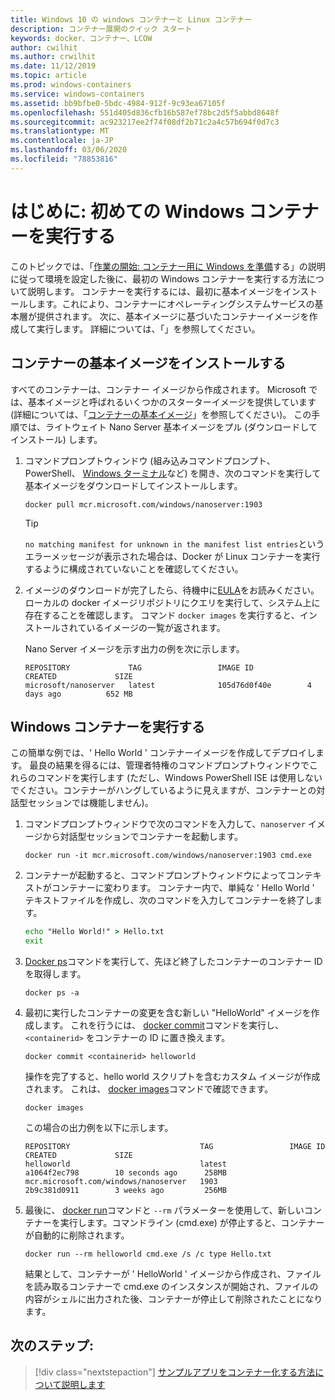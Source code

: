 ```yaml
---
title: Windows 10 の windows コンテナーと Linux コンテナー
description: コンテナー展開のクイック スタート
keywords: docker、コンテナー、LCOW
author: cwilhit
ms.author: crwilhit
ms.date: 11/12/2019
ms.topic: article
ms.prod: windows-containers
ms.service: windows-containers
ms.assetid: bb9bfbe0-5bdc-4984-912f-9c93ea67105f
ms.openlocfilehash: 551d405d836cfb16b587ef78bc2d5f5abbd8648f
ms.sourcegitcommit: ac923217ee2f74f08df2b71c2a4c57b694f0d7c3
ms.translationtype: MT
ms.contentlocale: ja-JP
ms.lasthandoff: 03/06/2020
ms.locfileid: "78853816"
---
```

# <a name="get-started-run-your-first-windows-container"></a>はじめに: 初めての Windows コンテナーを実行する

このトピックでは、「[作業の開始: コンテナー用に Windows を準備](./set-up-environment.md)する」の説明に従って環境を設定した後に、最初の Windows コンテナーを実行する方法について説明します。 コンテナーを実行するには、最初に基本イメージをインストールします。これにより、コンテナーにオペレーティングシステムサービスの基本層が提供されます。 次に、基本イメージに基づいたコンテナーイメージを作成して実行します。 詳細については、「」を参照してください。

## <a name="install-a-container-base-image"></a>コンテナーの基本イメージをインストールする

すべてのコンテナーは、コンテナー イメージから作成されます。 Microsoft では、基本イメージと呼ばれるいくつかのスターターイメージを提供しています (詳細については、「[コンテナーの基本イメージ](../manage-containers/container-base-images.md)」を参照してください)。 この手順では、ライトウェイト Nano Server 基本イメージをプル (ダウンロードしてインストール) します。

1. コマンドプロンプトウィンドウ (組み込みコマンドプロンプト、PowerShell、 [Windows ターミナル](https://www.microsoft.com/p/windows-terminal-preview/9n0dx20hk701?activetab=pivot:overviewtab)など) を開き、次のコマンドを実行して基本イメージをダウンロードしてインストールします。

   ```console
   docker pull mcr.microsoft.com/windows/nanoserver:1903
   ```

   > [!TIP]
   > `no matching manifest for unknown in the manifest list entries`というエラーメッセージが表示された場合は、Docker が Linux コンテナーを実行するように構成されていないことを確認してください。

2. イメージのダウンロードが完了したら、待機中に[EULA](../images-eula.md)をお読みください。ローカルの docker イメージリポジトリにクエリを実行して、システム上に存在することを確認します。 コマンド `docker images` を実行すると、インストールされているイメージの一覧が返されます。

   Nano Server イメージを示す出力の例を次に示します。

   ```console
   REPOSITORY             TAG                 IMAGE ID            CREATED             SIZE
   microsoft/nanoserver   latest              105d76d0f40e        4 days ago          652 MB
   ```

## <a name="run-a-windows-container"></a>Windows コンテナーを実行する

この簡単な例では、' Hello World ' コンテナーイメージを作成してデプロイします。 最良の結果を得るには、管理者特権のコマンドプロンプトウィンドウでこれらのコマンドを実行します (ただし、Windows PowerShell ISE は使用しないでください。コンテナーがハングしているように見えますが、コンテナーとの対話型セッションでは機能しません)。

1. コマンドプロンプトウィンドウで次のコマンドを入力して、`nanoserver` イメージから対話型セッションでコンテナーを起動します。

   ```console
   docker run -it mcr.microsoft.com/windows/nanoserver:1903 cmd.exe
   ```
2. コンテナーが起動すると、コマンドプロンプトウィンドウによってコンテキストがコンテナーに変わります。 コンテナー内で、単純な ' Hello World ' テキストファイルを作成し、次のコマンドを入力してコンテナーを終了します。

   ```cmd
   echo "Hello World!" > Hello.txt
   exit
   ```   

3. [Docker ps](https://docs.docker.com/engine/reference/commandline/ps/)コマンドを実行して、先ほど終了したコンテナーのコンテナー ID を取得します。

   ```console
   docker ps -a
   ```

4. 最初に実行したコンテナーの変更を含む新しい "HelloWorld" イメージを作成します。 これを行うには、 [docker commit](https://docs.docker.com/engine/reference/commandline/commit/)コマンドを実行し、`<containerid>` をコンテナーの ID に置き換えます。

   ```console
   docker commit <containerid> helloworld
   ```

   操作を完了すると、hello world スクリプトを含むカスタム イメージが作成されます。 これは、 [docker images](https://docs.docker.com/engine/reference/commandline/images/)コマンドで確認できます。

   ```console
   docker images
   ```

   この場合の出力例を以下に示します。

   ```console
   REPOSITORY                             TAG                 IMAGE ID            CREATED             SIZE
   helloworld                             latest              a1064f2ec798        10 seconds ago      258MB
   mcr.microsoft.com/windows/nanoserver   1903                2b9c381d0911        3 weeks ago         256MB
   ```

5. 最後に、 [docker run](https://docs.docker.com/engine/reference/commandline/run/)コマンドと `--rm` パラメーターを使用して、新しいコンテナーを実行します。コマンドライン (cmd.exe) が停止すると、コンテナーが自動的に削除されます。

   ```console
   docker run --rm helloworld cmd.exe /s /c type Hello.txt
   ```

   結果として、コンテナーが ' HelloWorld ' イメージから作成され、ファイルを読み取るコンテナーで cmd.exe のインスタンスが開始され、ファイルの内容がシェルに出力された後、コンテナーが停止して削除されたことになります。

## <a name="next-steps"></a>次のステップ:

> [!div class="nextstepaction"]
> [サンプルアプリをコンテナー化する方法について説明します](./building-sample-app.md)
